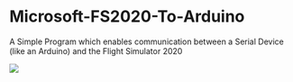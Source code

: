 # Microsoft-FS2020-To-Arduino
A Simple Program which enables communication between a Serial Device (like an Arduino) and the Flight Simulator 2020

[![](https://www.paypalobjects.com/en_US/i/btn/btn_donateCC_LG.gif)](https://www.paypal.com/donate?hosted_button_id=393N836S9BLX4)
